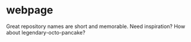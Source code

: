 # webpage
Great repository names are short and memorable. Need inspiration? How about legendary-octo-pancake?
